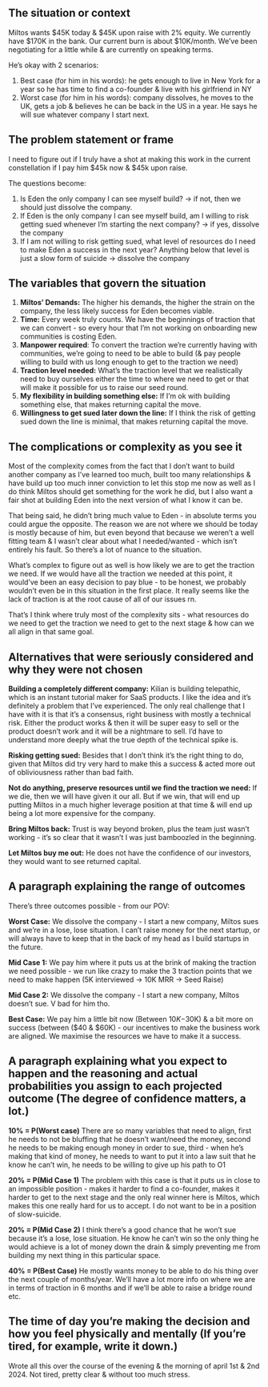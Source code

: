 ## The situation or context

Miltos wants $45K today & $45K upon raise with 2% equity. We currently have $170K in the bank. Our current burn is about $10K/month. We’ve been negotiating for a little while & are currently on speaking terms.

He’s okay with 2 scenarios:

1. Best case (for him in his words): he gets enough to live in New York for a year so he has time to find a co-founder & live with his girlfriend in NY
2. Worst case (for him in his words): company dissolves, he moves to the UK, gets a job & believes he can be back in the US in a year. He says he will sue whatever company I start next.

## The problem statement or frame

I need to figure out if I truly have a shot at making this work in the current constellation if I pay him $45k now & $45k upon raise.

The questions become:

1. Is Eden the only company I can see myself build? → if not, then we should just dissolve the company.
2. If Eden is the only company I can see myself build, am I willing to risk getting sued whenever I’m starting the next company? → if yes, dissolve the company
3. If I am not willing to risk getting sued, what level of resources do I need to make Eden a success in the next year? Anything below that level is just a slow form of suicide → dissolve the company

## The variables that govern the situation

1. **Miltos’ Demands:** The higher his demands, the higher the strain on the company, the less likely success for Eden becomes viable.
2. **Time:** Every week truly counts. We have the beginnings of traction that we can convert - so every hour that I’m not working on onboarding new communities is costing Eden.
3. **Manpower required**: To convert the traction we’re currently having with communities, we’re going to need to be able to build (& pay people willing to build with us long enough to get to the traction we need)
4. **Traction level needed:** What’s the traction level that we realistically need to buy ourselves either the time to where we need to get or that will make it possible for us to raise our seed round.
5. **My flexibility in building something else:** If I’m ok with building something else, that makes returning capital the move.
6. **Willingness to get sued later down the line:** If I think the risk of getting sued down the line is minimal, that makes returning capital the move.

## The complications or complexity as you see it

Most of the complexity comes from the fact that I don’t want to build another company as I’ve learned too much, built too many relationships & have build up too much inner conviction to let this stop me now as well as I do think Miltos should get something for the work he did, but I also want a fair shot at building Eden into the next version of what I know it can be.

That being said, he didn’t bring much value to Eden - in absolute terms you could argue the opposite. The reason we are not where we should be today is mostly because of him, but even beyond that because we weren’t a well fitting team & I wasn’t clear about what I needed/wanted - which isn’t entirely his fault. So there’s a lot of nuance to the situation.

What’s complex to figure out as well is how likely we are to get the traction we need. If we would have all the traction we needed at this point, it would’ve been an easy decision to pay blue - to be honest, we probably wouldn’t even be in this situation in the first place. It really seems like the lack of traction is at the root cause of all of our issues rn.

That’s I think where truly most of the complexity sits - what resources do we need to get the traction we need to get to the next stage & how can we all align in that same goal.

## Alternatives that were seriously considered and why they were not chosen

**Building a completely different company:** Kilian is building telepathic, which is an instant tutorial maker for SaaS products. I like the idea and it’s definitely a problem that I’ve experienced. The only real challenge that I have with it is that it’s a consensus, right business with mostly a technical risk. Either the product works & then it will be super easy to sell or the product doesn’t work and it will be a nightmare to sell. I’d have to understand more deeply what the true depth of the technical spike is.

  

**Risking getting sued:** Besides that I don’t think it’s the right thing to do, given that Miltos did try very hard to make this a success & acted more out of obliviousness rather than bad faith.

  

**Not do anything, preserve resources until we find the traction we need:** If we die, then we will have given it our all. But if we win, that will end up putting Miltos in a much higher leverage position at that time & will end up being a lot more expensive for the company.

  

**Bring Miltos back:** Trust is way beyond broken, plus the team just wasn’t working - it’s so clear that it wasn’t I was just bamboozled in the beginning.

  

**Let Miltos buy me out:** He does not have the confidence of our investors, they would want to see returned capital.

## A paragraph explaining the range of outcomes

There’s three outcomes possible - from our POV:

**Worst Case:** We dissolve the company - I start a new company, Miltos sues and we’re in a lose, lose situation. I can’t raise money for the next startup, or will always have to keep that in the back of my head as I build startups in the future.

**Mid Case 1:** We pay him where it puts us at the brink of making the traction we need possible - we run like crazy to make the 3 traction points that we need to make happen (5K interviewed → 10K MRR → Seed Raise)

**Mid Case 2:** We dissolve the company - I start a new company, Miltos doesn’t sue. V bad for him tho.

**Best Case:** We pay him a little bit now (Between $10K-$30K) & a bit more on success (between ($40 & $60K) - our incentives to make the business work are aligned. We maximise the resources we have to make it a success.

## A paragraph explaining what you expect to happen and the reasoning and actual probabilities you assign to each projected outcome (The degree of confidence matters, a lot.)

**10% = P(Worst case)** There are so many variables that need to align, first he needs to not be bluffing that he doesn’t want/need the money, second he needs to be making enough money in order to sue, third - when he’s making that kind of money, he needs to want to put it into a law suit that he know he can’t win, he needs to be willing to give up his path to O1

**20% = P(Mid Case 1)** The problem with this case is that it puts us in close to an impossible position - makes it harder to find a co-founder, makes it harder to get to the next stage and the only real winner here is Miltos, which makes this one really hard for us to accept. I do not want to be in a position of slow-suicide.

**20% = P(Mid Case 2)** I think there’s a good chance that he won’t sue because it’s a lose, lose situation. He know he can’t win so the only thing he would achieve is a lot of money down the drain & simply preventing me from building my next thing in this particular space.

**40% = P(Best Case)** He mostly wants money to be able to do his thing over the next couple of months/year. We’ll have a lot more info on where we are in terms of traction in 6 months and if we’ll be able to raise a bridge round etc.

## The time of day you’re making the decision and how you feel physically and mentally (If you’re tired, for example, write it down.)

Wrote all this over the course of the evening & the morning of april 1st & 2nd 2024. Not tired, pretty clear & without too much stress.